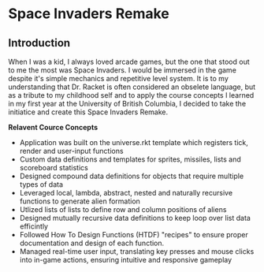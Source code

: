 # Space Invaders Remake

## Introduction
When I was a kid, I always loved arcade games, but the one that stood out to me the most was Space Invaders. I would be immersed in the game despite it's simple mechanics and repetitive level system. It is to my understanding that Dr. Racket is often considered an obselete language, but as a tribute to my childhood self and to apply the course concepts I learned in my first year at the University of British Columbia, I decided to take the initiatice and create this Space Invaders Remake.

**Relavent Cource Concepts**
- Application was built on the universe.rkt template which registers tick, render and user-input functions
- Custom data definitions and templates for sprites, missiles, lists and scoreboard statistics
- Designed compound data definitions for objects that require multiple types of data
- Leveraged local, lambda, abstract, nested and naturally recursive functions to generate alien formation
- Utlized lists of lists to define row and column positions of aliens
- Designed mutually recursive data definitions to keep loop over list data efficintly
- Followed How To Design Functions (HTDF) "recipes" to ensure proper documentation and design of each function.
- Managed real-time user input, translating key presses and mouse clicks into in-game actions, ensuring intuitive and responsive gameplay
